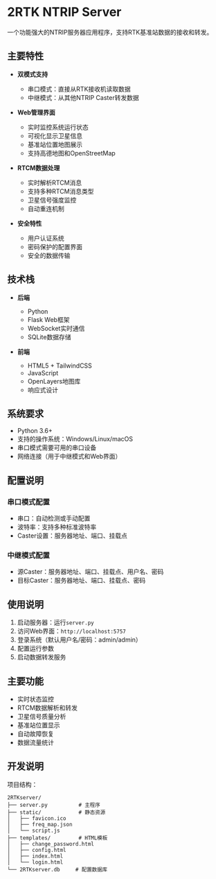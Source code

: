 ﻿# 2RTK NTRIP Server

一个功能强大的NTRIP服务器应用程序，支持RTK基准站数据的接收和转发。

## 主要特性

- **双模式支持**
  - 串口模式：直接从RTK接收机读取数据
  - 中继模式：从其他NTRIP Caster转发数据

- **Web管理界面**
  - 实时监控系统运行状态
  - 可视化显示卫星信息
  - 基准站位置地图展示
  - 支持高德地图和OpenStreetMap

- **RTCM数据处理**
  - 实时解析RTCM消息
  - 支持多种RTCM消息类型
  - 卫星信号强度监控
  - 自动重连机制

- **安全特性**
  - 用户认证系统
  - 密码保护的配置界面
  - 安全的数据传输

## 技术栈

- **后端**
  - Python
  - Flask Web框架
  - WebSocket实时通信
  - SQLite数据存储

- **前端**
  - HTML5 + TailwindCSS
  - JavaScript
  - OpenLayers地图库
  - 响应式设计

## 系统要求

- Python 3.6+
- 支持的操作系统：Windows/Linux/macOS
- 串口模式需要可用的串口设备
- 网络连接（用于中继模式和Web界面）

## 配置说明

### 串口模式配置
- 串口：自动检测或手动配置
- 波特率：支持多种标准波特率
- Caster设置：服务器地址、端口、挂载点

### 中继模式配置
- 源Caster：服务器地址、端口、挂载点、用户名、密码
- 目标Caster：服务器地址、端口、挂载点、密码

## 使用说明

1. 启动服务器：运行`server.py`
2. 访问Web界面：`http://localhost:5757`
3. 登录系统（默认用户名/密码：admin/admin）
4. 配置运行参数
5. 启动数据转发服务

## 主要功能

- 实时状态监控
- RTCM数据解析和转发
- 卫星信号质量分析
- 基准站位置显示
- 自动故障恢复
- 数据流量统计

## 开发说明

项目结构：
```
2RTKserver/
├── server.py          # 主程序
├── static/            # 静态资源
│   ├── favicon.ico
│   ├── freq_map.json
│   └── script.js
├── templates/         # HTML模板
│   ├── change_password.html
│   ├── config.html
│   ├── index.html
│   └── login.html
└── 2RTKserver.db     # 配置数据库
```